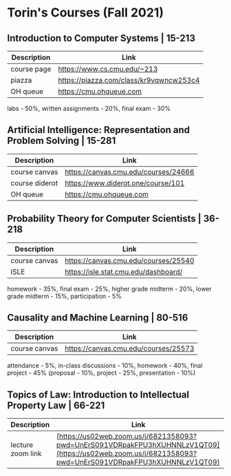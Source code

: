 # Torin's Courses (Fall 2021)

## Introduction to Computer Systems | 15-213 
| Description | Link |
|--|--|
| course page | https://www.cs.cmu.edu/~213 |
| piazza | https://piazza.com/class/kr9vqwncw253c4 |
| OH queue | https://cmu.ohqueue.com |
labs - 50%, written assignments - 20%, final exam - 30%

## Artificial Intelligence: Representation and Problem Solving | 15-281
| Description | Link |
|--|--|
| course canvas | https://canvas.cmu.edu/courses/24666 |
| course diderot | https://www.diderot.one/course/101 |
| OH queue | https://cmu.ohqueue.com |

## Probability Theory for Computer Scientists | 36-218
| Description | Link |
|--|--|
| course canvas | https://canvas.cmu.edu/courses/25540 |
| ISLE | https://isle.stat.cmu.edu/dashboard/ |
homework - 35%, final exam - 25%, higher grade midterm - 20%, lower grade midterm - 15%, participation - 5%

## Causality and Machine Learning | 80-516
| Description | Link |
|--|--|
| course canvas | https://canvas.cmu.edu/courses/25573 |
attendance - 5%, in-class discussions - 10%, homework - 40%, final project - 45% (proposal - 10%, project - 25%, presentation - 10%)

## Topics of Law: Introduction to Intellectual Property Law | 66-221
| Description | Link |
|--|--|
| lecture zoom link | [https://us02web.zoom.us/j/6821358093?pwd=UnErS091VDRpakFPU3hXUHNNLzV1QT09](https://us02web.zoom.us/j/6821358093?pwd=UnErS091VDRpakFPU3hXUHNNLzV1QT09) |
<!--stackedit_data:
eyJoaXN0b3J5IjpbLTEyNzIwNjQ2MywtMjc3Mjg3NjQ5LC0xMj
czMDEwOTMsMjA0NjAyMTAyLDEyOTk3OTUxLDQzODA4NTk2OSwt
MTUxMjM5MjQyOV19
-->